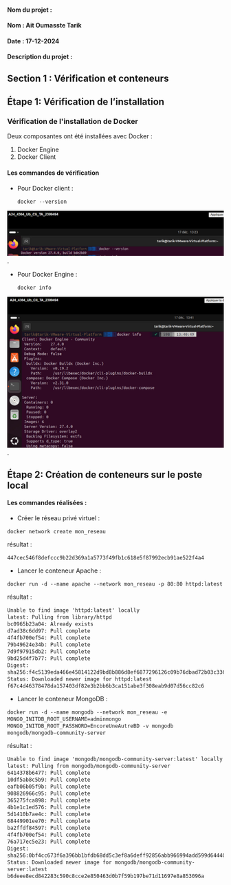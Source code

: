 #### Nom du projet : 

#### Nom : Ait Oumasste  Tarik 

#### Date : 17-12-2024

#### Description du projet : 

## Section 1 : Vérification et conteneurs
## Étape 1: Vérification de l’installation
### Vérification de l'installation de Docker

Deux composantes ont été installées avec Docker :  
1. Docker Engine  
2. Docker Client

#### Les commandes de vérification
- Pour Docker client :
   ```
   docker --version
   ``` 
![description](Images/verif_Docker1.png). 

- Pour Docker Engine :
   ```
   docker info
   ```
![description](Images/verif_Docker2.png). 

## Étape 2: Création de conteneurs sur le poste local
#### Les commandes réalisées :
- Créer le réseau privé virtuel :

```
docker network create mon_reseau
```

résultat :
```
447cec546f8defccc9b22d369a1a5773f49fb1c618e5f87992ecb91ae522f4a4
```

- Lancer le conteneur Apache :
```
docker run -d --name apache --network mon_reseau -p 80:80 httpd:latest
```

résultat :
```
Unable to find image 'httpd:latest' locally
latest: Pulling from library/httpd
bc0965b23a04: Already exists 
d7ad38c6dd97: Pull complete 
4f4fb700ef54: Pull complete 
79b49624e34b: Pull complete 
7d9f97915db2: Pull complete 
9bd25d4f7b77: Pull complete 
Digest: sha256:f4c5139eda466e45814122d9bd8b886d8ef6877296126c09b76dbad72b03c336
Status: Downloaded newer image for httpd:latest
f67c4d46378478da157403df82e3b2bb6b3ca151abe3f308eab9d07d56cc82c6
```

- Lancer le conteneur MongoDB :
```
docker run -d --name mongodb --network mon_reseau -e MONGO_INITDB_ROOT_USERNAME=adminmongo MONGO_INITDB_ROOT_PASSWORD=EncoreUneAutreBD -v mongodb mongodb/mongodb-community-server
```

résultat :
```
Unable to find image 'mongodb/mongodb-community-server:latest' locally
latest: Pulling from mongodb/mongodb-community-server
6414378b6477: Pull complete 
10df5ab8c5b9: Pull complete 
eafb06b05f9b: Pull complete 
908826966c95: Pull complete 
365275fca898: Pull complete 
4b1e1c1ed576: Pull complete 
5d1410b7ae4c: Pull complete 
68449901ee70: Pull complete 
ba2ffdf84597: Pull complete 
4f4fb700ef54: Pull complete 
76a717ec5e23: Pull complete 
Digest: sha256:0bf4cc673f6a396bb1bfdb68dd5c3ef8a6deff92856abb966994add599d64440
Status: Downloaded newer image for mongodb/mongodb-community-server:latest
b6deee8ecd842283c590c8cce2e850463d0b7f59b197be71d11697e8a853096a
```
